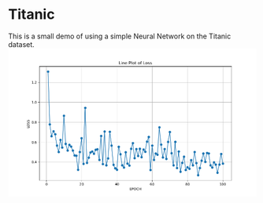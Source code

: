 # Titanic
This is a small demo of using a simple Neural Network on the Titanic dataset.
![Loss & epoch](./line_plot.png)